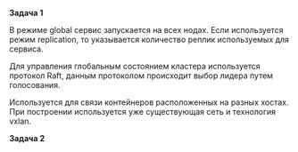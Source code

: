 **Задача 1**  

В режиме global сервис запускается на всех нодах. Если используется режим replication, то указывается количество реплик используемых для сервиса.  

Для управления глобальным состоянием кластера используется протокол Raft, данным протоколом происходит выбор лидера путем голосования.  

Используется для связи контейнеров расположенных на разных хостах. При построении используется уже существующая сеть и технология vxlan.  

**Задача 2** 
